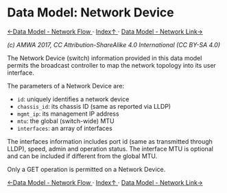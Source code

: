 # Data Model: Network Device
[←Data Model - Network Flow ](3.2._Data_Model_-_Network_Flow.md) · [ Index↑ ](..) · [Data Model - Network Link→](3.4._Data_Model_-_Network_Link.md)

_(c) AMWA 2017, CC Attribution-ShareAlike 4.0 International (CC BY-SA 4.0)_

The Network Device (switch) information provided in this data model permits the broadcast controller to map the network topology into its user interface.

The parameters of a Network Device are:

* `id`: uniquely identifies a network device
* `chassis_id`: its chassis ID (same as reported via LLDP)
* `mgmt_ip`: its management IP address
* `mtu`: the global (switch-wide) MTU
* `interfaces`: an array of interfaces

The interfaces information includes port id (same as transmitted through LLDP), speed, admin and operation status. The interface MTU is optional and can be included if different from the global MTU.

Only a GET operation is permitted on a Network Device.

[←Data Model - Network Flow ](3.2._Data_Model_-_Network_Flow.md) · [ Index↑ ](..) · [Data Model - Network Link→](3.4._Data_Model_-_Network_Link.md)
